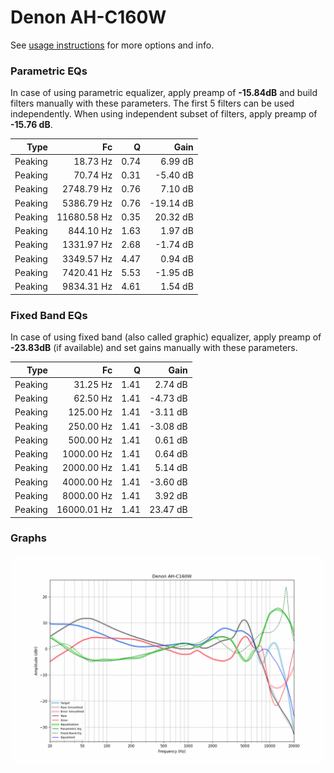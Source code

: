 # Denon AH-C160W
See [usage instructions](https://github.com/jaakkopasanen/AutoEq#usage) for more options and info.

### Parametric EQs
In case of using parametric equalizer, apply preamp of **-15.84dB** and build filters manually
with these parameters. The first 5 filters can be used independently.
When using independent subset of filters, apply preamp of **-15.76 dB**.

| Type    | Fc          |    Q | Gain      |
|--------:|------------:|-----:|----------:|
| Peaking | 18.73 Hz    | 0.74 | 6.99 dB   |
| Peaking | 70.74 Hz    | 0.31 | -5.40 dB  |
| Peaking | 2748.79 Hz  | 0.76 | 7.10 dB   |
| Peaking | 5386.79 Hz  | 0.76 | -19.14 dB |
| Peaking | 11680.58 Hz | 0.35 | 20.32 dB  |
| Peaking | 844.10 Hz   | 1.63 | 1.97 dB   |
| Peaking | 1331.97 Hz  | 2.68 | -1.74 dB  |
| Peaking | 3349.57 Hz  | 4.47 | 0.94 dB   |
| Peaking | 7420.41 Hz  | 5.53 | -1.95 dB  |
| Peaking | 9834.31 Hz  | 4.61 | 1.54 dB   |

### Fixed Band EQs
In case of using fixed band (also called graphic) equalizer, apply preamp of **-23.83dB**
(if available) and set gains manually with these parameters.

| Type    | Fc          |    Q | Gain     |
|--------:|------------:|-----:|---------:|
| Peaking | 31.25 Hz    | 1.41 | 2.74 dB  |
| Peaking | 62.50 Hz    | 1.41 | -4.73 dB |
| Peaking | 125.00 Hz   | 1.41 | -3.11 dB |
| Peaking | 250.00 Hz   | 1.41 | -3.08 dB |
| Peaking | 500.00 Hz   | 1.41 | 0.61 dB  |
| Peaking | 1000.00 Hz  | 1.41 | 0.64 dB  |
| Peaking | 2000.00 Hz  | 1.41 | 5.14 dB  |
| Peaking | 4000.00 Hz  | 1.41 | -3.60 dB |
| Peaking | 8000.00 Hz  | 1.41 | 3.92 dB  |
| Peaking | 16000.01 Hz | 1.41 | 23.47 dB |

### Graphs
![](./Denon%20AH-C160W.png)